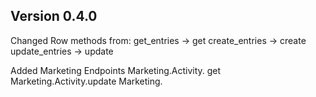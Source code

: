 ## Version 0.4.0
Changed Row methods from:
get_entries -> get
create_entries -> create
update_entries -> update

Added Marketing Endpoints
Marketing.Activity. get
Marketing.Activity.update
Marketing.